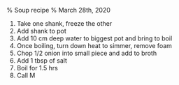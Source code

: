 % Soup recipe
% March 28th, 2020

1. Take one shank, freeze the other
2. Add shank to pot
3. Add 10 cm deep water to biggest pot and bring to boil
4. Once boiling, turn down heat to simmer, remove foam
5. Chop 1/2 onion into small piece and add to broth
6. Add 1 tbsp of salt
7. Boil for 1.5 hrs
8. Call M